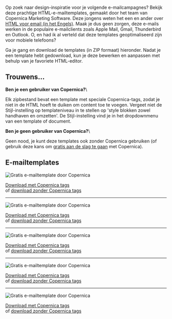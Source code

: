 Op zoek naar design-inspiratie voor je volgende e-mailcampagnes? Bekijk
deze prachtige HTML-e-mailtemplates, gemaakt door het team van Copernica
Marketing Software. Deze jongens weten het een en ander over [HTML voor
email (in het Engels)](./html-richtlijnen-voor-e-mail-herzien.md "html voor email").
Maak je dus geen zorgen, deze e-mails werken in de populaire
e-mailclients zoals Apple Mail, Gmail, Thunderbird en Outlook. O, en had
ik al verteld dat deze templates geoptimaliseerd zijn voor mobiele
telefoons?

Ga je gang en download de templates (in ZIP formaat) hieronder. Nadat je
een template hebt gedownload, kun je deze bewerken en aanpassen met
behulp van je favoriete HTML-editor.

Trouwens...
-----------

**Ben je een gebruiker van Copernica?**\

Elk zipbestand bevat een template met speciale Copernica-tags, zodat je
niet in de HTML hoeft te duiken om content toe te voegen. Vergeet niet
de Stijl-instelling op templateniveau in te stellen op 'style blokken
zowel handhaven en omzetten'. De Stijl-instelling vind je in het
dropdownmenu van een template of document.

**Ben je geen gebruiker van Copernica?**\

Geen nood, je kunt deze templates ook zonder Copernica gebruiken (of
gebruik deze kans om [gratis aan de slag te
gaan](https://www.copernica.com/nl/copernica-proberen "Probeer Copernica gratis")
met Copernica).

E-mailtemplates
---------------

![Gratis e-mailtemplate door
Copernica](../images/html-email-template-copernica-1.jpg)

[Download met Copernica
tags](../downloads/template-1-with-copernica-tags.zip) \
 of [download zonder Copernica
tags](../downloads/template-1-without-copernica-tags.zip)

* * * * *

![Gratis e-mailtemplate door
Copernica](../images/html-email-template-copernica-2.jpg)

[Download met Copernica
tags](../downloads/template-2-with-copernica-tags.zip) \
 of [download zonder Copernica
tags](../downloads/template-2-without-copernica-tags.zip)

* * * * *

![Gratis e-mailtemplate door
Copernica](../images/html-email-template-copernica-3.jpg)

[Download met Copernica
tags](../downloads/template-3-with-copernica-tags.zip) \
 of [download zonder Copernica
tags](../downloads/template-3-without-copernica-tags.zip)

* * * * *

![Gratis e-mailtemplate door
Copernica](../images/html-email-template-copernica-4.jpg)

[Download met Copernica
tags](../downloads/template-4-with-copernica-tags.zip) \
 of [download zonder Copernica
tags](../downloads/template-4-without-copernica-tags.zip)

* * * * *

![Gratis e-mailtemplate door
Copernica](../images/html-email-template-copernica-5.jpg)

[Download met Copernica
tags](../downloads/template-5-with-copernica-tags.zip) \
 of [download zonder Copernica
tags](../downloads/template-5-without-copernica-tags.zip)
